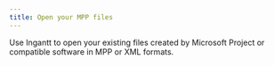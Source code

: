 ```yaml
---
title: Open your MPP files
---
```

Use Ingantt to open your existing files created by Microsoft Project or compatible software in MPP or XML formats.
